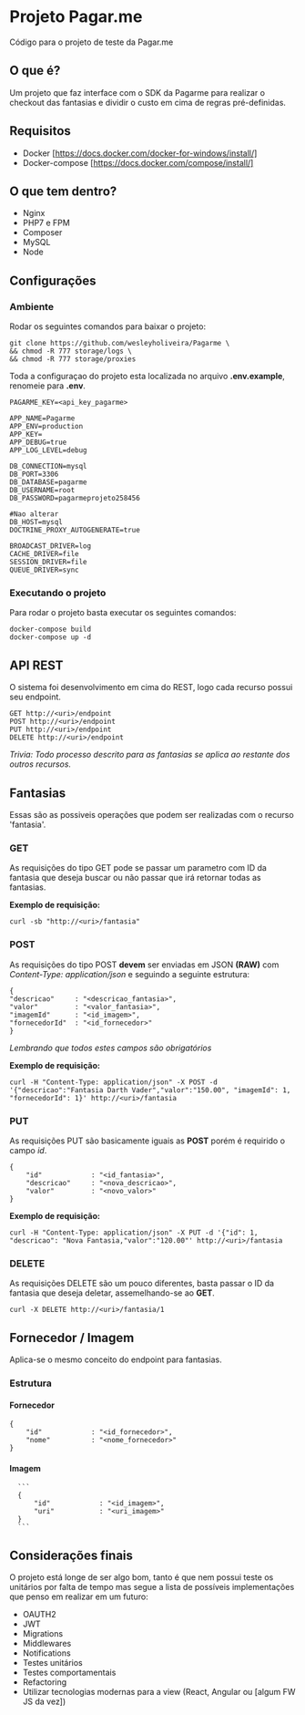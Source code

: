 # Projeto Pagar.me
Código para o projeto de teste da Pagar.me

## O que é?
Um projeto que faz interface com o SDK da Pagarme para realizar o checkout das fantasias e dividir o custo em cima de regras pré-definidas.

## Requisitos
* Docker [https://docs.docker.com/docker-for-windows/install/]
* Docker-compose [https://docs.docker.com/compose/install/]
  
## O que tem dentro?
* Nginx
* PHP7 e FPM
* Composer
* MySQL
* Node 

## Configurações
 
 ### Ambiente
 Rodar os seguintes comandos para baixar o projeto:
 ```
 git clone https://github.com/wesleyholiveira/Pagarme \
 && chmod -R 777 storage/logs \
 && chmod -R 777 storage/proxies
 ```
 
 Toda a configuraçao do projeto esta localizada no arquivo **.env.example**, renomeie para **.env**.
 ```
 PAGARME_KEY=<api_key_pagarme>

 APP_NAME=Pagarme
 APP_ENV=production
 APP_KEY=
 APP_DEBUG=true
 APP_LOG_LEVEL=debug

 DB_CONNECTION=mysql
 DB_PORT=3306
 DB_DATABASE=pagarme
 DB_USERNAME=root
 DB_PASSWORD=pagarmeprojeto258456

 #Nao alterar
 DB_HOST=mysql
 DOCTRINE_PROXY_AUTOGENERATE=true

 BROADCAST_DRIVER=log
 CACHE_DRIVER=file
 SESSION_DRIVER=file
 QUEUE_DRIVER=sync

 ```
 
 ### Executando o projeto
 Para rodar o projeto basta executar os seguintes comandos:
 ```
 docker-compose build
 docker-compose up -d
 ```


## API REST
O sistema foi desenvolvimento em cima do REST, logo cada recurso possui seu endpoint.

```
GET http://<uri>/endpoint
POST http://<uri>/endpoint
PUT http://<uri>/endpoint
DELETE http://<uri>/endpoint
``` 

*Trivia: Todo processo descrito para as fantasias se aplica ao restante dos outros recursos.*

## Fantasias
Essas são as possiveis operações que podem ser realizadas com o recurso 'fantasia'.

### GET
As requisições do tipo GET pode se passar um parametro com ID da fantasia que deseja buscar ou não passar que irá retornar todas as fantasias.

**Exemplo de requisição:**
```
curl -sb "http://<uri>/fantasia"
```

### POST
As requisições do tipo POST **devem** ser enviadas em JSON **(RAW)** com *Content-Type: application/json* e  seguindo a seguinte estrutura:

```
{
"descricao"		: "<descricao_fantasia>",
"valor"			: "<valor_fantasia>",
"imagemId"		: "<id_imagem>",
"fornecedorId"	: "<id_fornecedor>"
}
```
*Lembrando que todos estes campos são obrigatórios*

**Exemplo de requisição:**
```
curl -H "Content-Type: application/json" -X POST -d '{"descricao":"Fantasia Darth Vader","valor":"150.00", "imagemId": 1, "fornecedorId": 1}' http://<uri>/fantasia

```

### PUT
As requisições PUT são basicamente iguais as **POST** porém é requirido o campo *id*.
```
{
    "id"            : "<id_fantasia>",
    "descricao"     : "<nova_descricao>",
    "valor"         : "<novo_valor>"
}
```

**Exemplo de requisição:**
```
curl -H "Content-Type: application/json" -X PUT -d '{"id": 1, "descricao": "Nova Fantasia,"valor":"120.00"' http://<uri>/fantasia

```

### DELETE
As requisições DELETE são um pouco diferentes, basta passar o ID da fantasia que deseja deletar, assemelhando-se ao **GET**.

```
curl -X DELETE http://<uri>/fantasia/1
```

## Fornecedor / Imagem
Aplica-se o mesmo conceito do endpoint para fantasias.

 ### Estrutura
   #### Fornecedor
   ```
   {
       "id"            : "<id_fornecedor>",
       "nome"          : "<nome_fornecedor>"
   }
   ```
   #### Imagem
      ```
      {
          "id"            : "<id_imagem>",
          "uri"           : "<uri_imagem>"
      }
      ```

## Considerações finais
O projeto está longe de ser algo bom, tanto é que nem possui teste os unitários por falta de tempo mas segue a lista de possíveis implementações que penso em realizar em um futuro:

* OAUTH2
* JWT
* Migrations
* Middlewares
* Notifications
* Testes unitários
* Testes comportamentais
* Refactoring
* Utilizar tecnologias modernas para a view (React, Angular ou [algum FW JS da vez])
